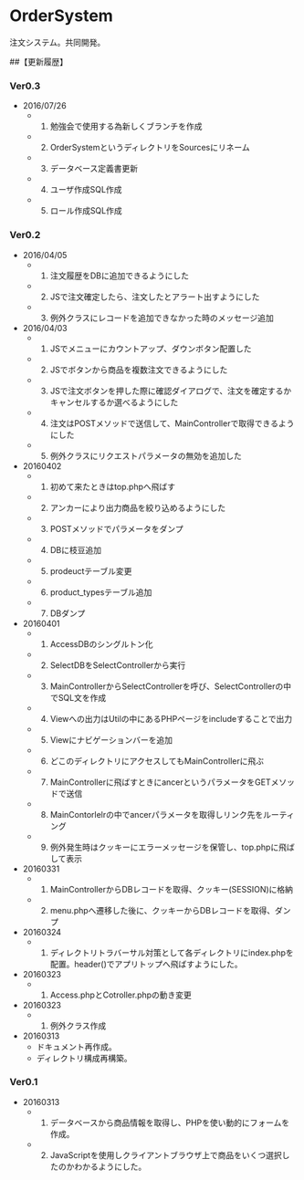 # OrderSystem
注文システム。共同開発。

##【更新履歴】
### Ver0.3
- 2016/07/26
	+ 1. 勉強会で使用する為新しくブランチを作成
	+ 2. OrderSystemというディレクトリをSourcesにリネーム
	+ 3. データベース定義書更新
	+ 4. ユーザ作成SQL作成
	+ 5. ロール作成SQL作成

### Ver0.2
- 2016/04/05
	+ 1. 注文履歴をDBに追加できるようにした
	+ 2. JSで注文確定したら、注文したとアラート出すようにした
	+ 3. 例外クラスにレコードを追加できなかった時のメッセージ追加
- 2016/04/03
	+ 1. JSでメニューにカウントアップ、ダウンボタン配置した
	+ 2. JSでボタンから商品を複数注文できるようにした
	+ 3. JSで注文ボタンを押した際に確認ダイアログで、注文を確定するかキャンセルするか選べるようにした
	+ 4. 注文はPOSTメソッドで送信して、MainControllerで取得できるようにした
	+ 5. 例外クラスにリクエストパラメータの無効を追加した
- 20160402
	+ 1. 初めて来たときはtop.phpへ飛ばす
	+ 2. アンカーにより出力商品を絞り込めるようにした
	+ 3. POSTメソッドでパラメータをダンプ
	+ 4. DBに枝豆追加
	+ 5. prodeuctテーブル変更
	+ 6. product_typesテーブル追加
	+ 7. DBダンプ
- 20160401
	+ 1. AccessDBのシングルトン化
	+ 2. SelectDBをSelectControllerから実行
	+ 3. MainControllerからSelectControllerを呼び、SelectControllerの中でSQL文を作成
	+ 4. Viewへの出力はUtilの中にあるPHPページをincludeすることで出力
	+ 5. Viewにナビゲーションバーを追加
	+ 6. どこのディレクトリにアクセスしてもMainControllerに飛ぶ
	+ 7. MainControllerに飛ばすときにancerというパラメータをGETメソッドで送信
	+ 8. MainContorlelrの中でancerパラメータを取得しリンク先をルーティング
	+ 9. 例外発生時はクッキーにエラーメッセージを保管し、top.phpに飛ばして表示
- 20160331
    + 1. MainControllerからDBレコードを取得、クッキー(SESSION)に格納
    + 2. menu.phpへ遷移した後に、クッキーからDBレコードを取得、ダンプ
- 20160324
    + 1. ディレクトリトラバーサル対策として各ディレクトリにindex.phpを配置。header()でアプリトップへ飛ばすようにした。
- 20160323
    + 1. Access.phpとCotroller.phpの動き変更
- 20160323
    + 1. 例外クラス作成
- 20160313
    + ドキュメント再作成。
    + ディレクトリ構成再構築。
    
### Ver0.1
- 20160313
	+ 1. データベースから商品情報を取得し、PHPを使い動的にフォームを作成。
	+ 2. JavaScriptを使用しクライアントブラウザ上で商品をいくつ選択したのかわかるようにした。

